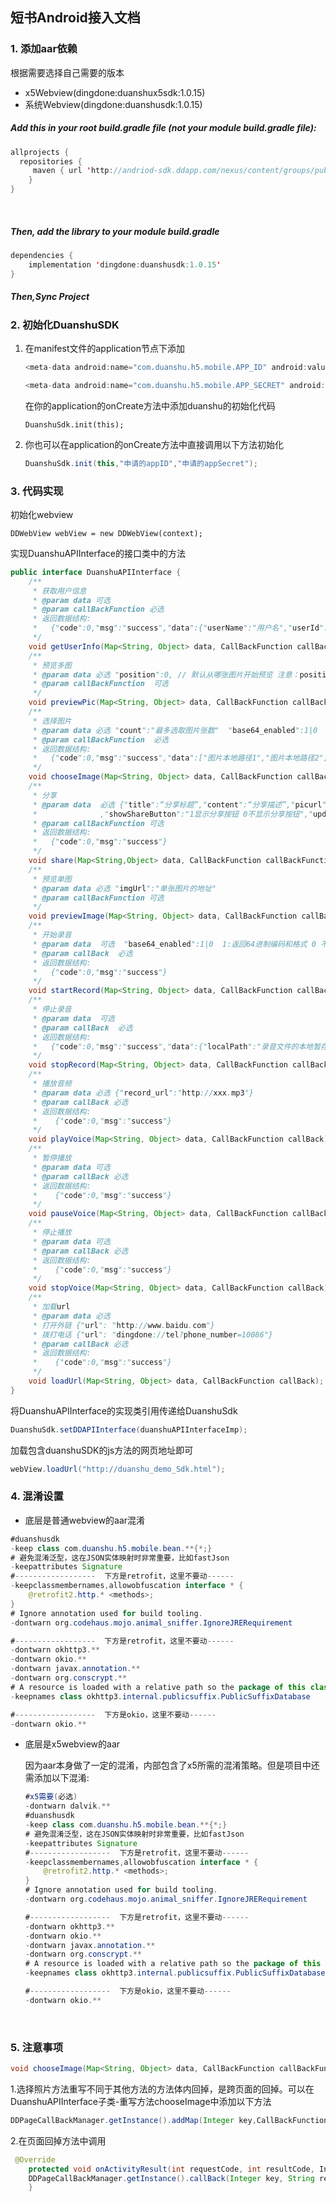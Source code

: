## 短书Android接入文档

### 1. 添加aar依赖

根据需要选择自己需要的版本

- x5Webview(dingdone:duanshux5sdk:1.0.15)
- 系统Webview(dingdone:duanshusdk:1.0.15)

##### Add this in your root build.gradle file (not your module build.gradle file):

   ```java
   allprojects {
     repositories {
        maven { url 'http://andriod-sdk.ddapp.com/nexus/content/groups/public/' }
       }
   }
   ```

   ​

##### Then, add the library to your module build.gradle

   ```java
   dependencies {
       implementation 'dingdone:duanshusdk:1.0.15'
   }
   ```

##### Then,Sync Project

### 2. 初始化DuanshuSDK

1. 在manifest文件的application节点下添加
   ```java
   <meta-data android:name="com.duanshu.h5.mobile.APP_ID" android:value="申请的appID"></meta-data>
   ```
   ```java
   <meta-data android:name="com.duanshu.h5.mobile.APP_SECRET" android:value="申请的appSecret"></meta-data>
   ```
   在你的application的onCreate方法中添加duanshu的初始化代码
      ```
   DuanshuSdk.init(this);
      ```

2. 你也可以在application的onCreate方法中直接调用以下方法初始化

   ```java
   DuanshuSdk.init(this,"申请的appID","申请的appSecret");
   ```



### 3. 代码实现

初始化webview

```
DDWebView webView = new DDWebView(context);
```

实现DuanshuAPIInterface的接口类中的方法

```java
public interface DuanshuAPIInterface {
    /**
     * 获取用户信息
     * @param data 可选
     * @param callBackFunction 必选
     * 返回数据结构:
     *   {"code":0,"msg":"success","data":{"userName":"用户名","userId":"用户id","avatarUrl":"用户头像链接","telephone":"绑定手机号"}}
     */
    void getUserInfo(Map<String, Object> data, CallBackFunction callBackFunction);
    /**
     * 预览多图
     * @param data 必选 "position":0, // 默认从哪张图片开始预览 注意：position不得大于图片张数   "pics":预览的图片数组
     * @param callBackFunction  可选
     */
    void previewPic(Map<String, Object> data, CallBackFunction callBackFunction);
    /**
     * 选择图片
     * @param data 必选 "count":"最多选取图片张数"  "base64_enabled":1|0  1:返回64进制编码和格式 0 不返回64进制编码和格式
     * @param callBackFunction  必选
     * 返回数据结构:
     *   {"code":0,"msg":"success","data":["图片本地路径1","图片本地路径2"]}
     */
    void chooseImage(Map<String, Object> data, CallBackFunction callBackFunction);
    /**
     * 分享
     * @param data  必选 {"title":“分享标题”,"content":“分享描述”,"picurl":“分享图片链接”,"url":“分享内容链接”
     *              ,"showShareButton":"1显示分享按钮 0不显示分享按钮","updateShareData":"1数据只更新，不打开分享面板 0直接弹出分享"}
     * @param callBackFunction 可选
     * 返回数据结构:
     *   {"code":0,"msg":"success"}
     */
    void share(Map<String,Object> data, CallBackFunction callBackFunction);
    /**
     * 预览单图
     * @param data 必选 "imgUrl":"单张图片的地址"
     * @param callBackFunction 可选
     */
    void previewImage(Map<String, Object> data, CallBackFunction callBackFunction);
    /**
     * 开始录音
     * @param data  可选  "base64_enabled":1|0  1:返回64进制编码和格式 0 不返回64进制编码和格式
     * @param callBack  必选
     * 返回数据结构:
     *   {"code":0,"msg":"success"}
     */
    void startRecord(Map<String, Object> data, CallBackFunction callBack);
    /**
     * 停止录音
     * @param data  可选
     * @param callBack  必选
     * 返回数据结构:
     *   {"code":0,"msg":"success","data":{"localPath":"录音文件的本地暂存文件路径"}}
     */
    void stopRecord(Map<String, Object> data, CallBackFunction callBack);
    /**
     * 播放音频
     * @param data 必选 {"record_url":"http://xxx.mp3"}
     * @param callBack 必选
     * 返回数据结构:
     *    {"code":0,"msg":"success"}
     */
    void playVoice(Map<String, Object> data, CallBackFunction callBack);
    /**
     * 暂停播放
     * @param data 可选
     * @param callBack 必选
     * 返回数据结构:        
     *    {"code":0,"msg":"success"}
     */
    void pauseVoice(Map<String, Object> data, CallBackFunction callBack);
    /**
     * 停止播放
     * @param data 可选
     * @param callBack 必选
     * 返回数据结构:   
     *    {"code":0,"msg":"success"}
     */
    void stopVoice(Map<String, Object> data, CallBackFunction callBack);
    /**
     * 加载url
     * @param data 必选
     * 打开外链 {"url": "http://www.baidu.com"}
     * 拨打电话 {"url": "dingdone://tel?phone_number=10086"}
     * @param callBack 必选
     * 返回数据结构:       
     *    {"code":0,"msg":"success"}
     */
    void loadUrl(Map<String, Object> data, CallBackFunction callBack);
}
```

将DuanshuAPIInterface的实现类引用传递给DuanshuSdk

```java
DuanshuSdk.setDDAPIInterface(duanshuAPIInterfaceImp);
```

加载包含duanshuSDK的js方法的网页地址即可

```java
webView.loadUrl("http://duanshu_demo_Sdk.html");
```

### 4. 混淆设置

- 底层是普通webview的aar混淆

```java
#duanshusdk
-keep class com.duanshu.h5.mobile.bean.**{*;}
# 避免混淆泛型，这在JSON实体映射时非常重要，比如fastJson
-keepattributes Signature
#------------------  下方是retrofit，这里不要动------
-keepclassmembernames,allowobfuscation interface * {
    @retrofit2.http.* <methods>;
}
# Ignore annotation used for build tooling.
-dontwarn org.codehaus.mojo.animal_sniffer.IgnoreJRERequirement

#------------------  下方是retrofit，这里不要动------
-dontwarn okhttp3.**
-dontwarn okio.**
-dontwarn javax.annotation.**
-dontwarn org.conscrypt.**
# A resource is loaded with a relative path so the package of this class must be preserved.
-keepnames class okhttp3.internal.publicsuffix.PublicSuffixDatabase

#------------------  下方是okio，这里不要动------
-dontwarn okio.**
```

- 底层是x5webview的aar

  因为aar本身做了一定的混淆，内部包含了x5所需的混淆策略。但是项目中还需添加以下混淆:

  ```java
  #x5需要(必选)
  -dontwarn dalvik.**
  #duanshusdk
  -keep class com.duanshu.h5.mobile.bean.**{*;}
  # 避免混淆泛型，这在JSON实体映射时非常重要，比如fastJson
  -keepattributes Signature
  #------------------  下方是retrofit，这里不要动------
  -keepclassmembernames,allowobfuscation interface * {
      @retrofit2.http.* <methods>;
  }
  # Ignore annotation used for build tooling.
  -dontwarn org.codehaus.mojo.animal_sniffer.IgnoreJRERequirement

  #------------------  下方是retrofit，这里不要动------
  -dontwarn okhttp3.**
  -dontwarn okio.**
  -dontwarn javax.annotation.**
  -dontwarn org.conscrypt.**
  # A resource is loaded with a relative path so the package of this class must be preserved.
  -keepnames class okhttp3.internal.publicsuffix.PublicSuffixDatabase

  #------------------  下方是okio，这里不要动------
  -dontwarn okio.**
  ```

  ​

### 5. 注意事项

```java
void chooseImage(Map<String, Object> data, CallBackFunction callBackFunction);
```

1.选择照片方法重写不同于其他方法的方法体内回掉，是跨页面的回掉。可以在DuanshuAPIInterface子类-重写方法chooseImage中添加以下方法

```java
DDPageCallBackManager.getInstance().addMap(Integer key,CallBackFunction callBackFunction);
```

2.在页面回掉方法中调用

```java
 @Override
    protected void onActivityResult(int requestCode, int resultCode, Intent data) {
    DDPageCallBackManager.getInstance().callBack(Integer key, String returnData);
    }
```

